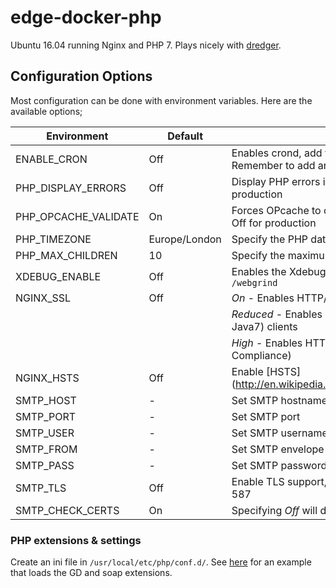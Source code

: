 # edge-docker-php
Ubuntu 16.04 running Nginx and PHP 7. Plays nicely with [dredger](https://github.com/outeredge/dredger).

## Configuration Options
Most configuration can be done with environment variables. Here are the available options;

| Environment       | Default | Description |
| -------------     | ------- | --- |
| ENABLE_CRON       | Off     | Enables crond, add your cron jobs to /etc/crontab. Remember to add an empty line at the end! |
| PHP_DISPLAY_ERRORS | Off    | Display PHP errors in the browser, *not* recommended for production |
| PHP_OPCACHE_VALIDATE | On   | Forces OPcache to check for updates on every request, turn Off for production |
| PHP_TIMEZONE      | Europe/London | Specify the PHP date.timezone |
| PHP_MAX_CHILDREN  | 10      | Specify the maximum number of concurrent PHP processes |
| XDEBUG_ENABLE     | Off     | Enables the Xdebug PHP extension with Webgrind at `/webgrind` |
| NGINX_SSL         | Off     | *On* - Enables HTTP/2 in Nginx |
|                   |         | *Reduced* - Enables HTTP/2 with support for older (i.e. Java7) clients |
|                   |         | *High* - Enables HTTP/2 without TLS v1.0 (for PCI DSS 3.1 Compliance) |
| NGINX_HSTS        | Off     | Enable [HSTS] (http://en.wikipedia.org/wiki/HTTP_Strict_Transport_Security) |
| SMTP_HOST         | -       | Set SMTP hostname (uses MSMTP for sendmail) |
| SMTP_PORT         | -       | Set SMTP port |
| SMTP_USER         | -       | Set SMTP username |
| SMTP_FROM         | -       | Set SMTP envelope-from header |
| SMTP_PASS         | -       | Set SMTP password |
| SMTP_TLS          | Off     | Enable TLS support, by default STARTTLS is enabled on port 587 |
| SMTP_CHECK_CERTS  | On      | Specifying *Off* will disable SMTP TLS certificate checks |

### PHP extensions & settings

Create an ini file in `/usr/local/etc/php/conf.d/`. See [here](https://github.com/outeredge/edge-docker-magento/blob/1.9.2.3/usr/local/etc/php/conf.d/magento.ini) for an example that loads the GD and soap extensions.
